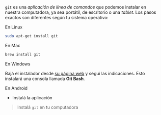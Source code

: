 `git` es una _aplicación de línea de comandos_ que podemos instalar en nuestra computadora, ya sea portátil, de escritorio o una _tablet_. Los pasos exactos son diferentes según tu sistema operativo: 

En Linux

```bash
sudo apt-get install git
 ```

En Mac

```bash
brew install git
```

En Windows 

Bajá el instalador desde [su página web](https://git-scm.com) y seguí las indicaciones. Esto instalará una consola llamada **Git Bash**.

En Android

* Instalá la aplicación 

> Instalá `git` en tu computadora